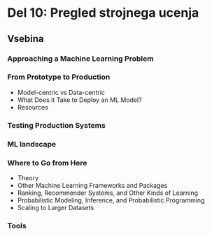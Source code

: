 # Del 10: Pregled strojnega ucenja

## Vsebina

### Approaching a Machine Learning Problem

### From Prototype to Production
- Model-centric vs Data-centric
- What Does it Take to Deploy an ML Model?
- Resources

### Testing Production Systems

### ML landscape

### Where to Go from Here
- Theory
- Other Machine Learning Frameworks and Packages
- Ranking, Recommender Systems, and Other Kinds of Learning
- Probabilistic Modeling, Inference, and Probabilistic Programming
- Scaling to Larger Datasets

### Tools
